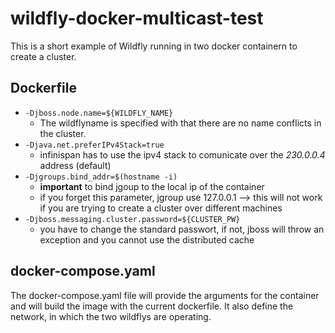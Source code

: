 # wildfly-docker-multicast-test
This is a short example of Wildfly running in two docker containern to create a cluster.

## Dockerfile
- `-Djboss.node.name=${WILDFLY_NAME}`
    - The wildflyname is specified with that there are no name conflicts in the cluster.
- `-Djava.net.preferIPv4Stack=true`
    - infinispan has to use the ipv4 stack to comunicate over the *230.0.0.4* address (default) 
- `-Djgroups.bind_addr=$(hostname -i)` 
    - **important** to bind jgoup to the local ip of the container
    - if you forget this parameter, jgroup use 127.0.0.1 --> this will not work if you are trying to create a cluster over different machines
- `-Djboss.messaging.cluster.password=${CLUSTER_PW}`
    - you have to change the standard passwort, if not, jboss will throw an exception and you cannot use the distributed cache

## docker-compose.yaml
The docker-compose.yaml file will provide the arguments for the container and will build the image with the current dockerfile. It also define the network, in which the two wildflys are operating.